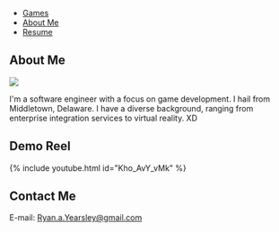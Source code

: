 <link rel="stylesheet" type="text/css" href="https://ryanyearsley.github.io/style.css">
<nav>
  <ul>
    <li><a href="https://ryanyearsley.github.io/Games.html">Games</a></li>
    <li><a href="#section2">About Me</a></li>
    <li><a href="https://ryanyearsley.github.io/Resume.html">Resume</a></li>
  </ul>
</nav>

## About Me

<div class="image-container">
<img class="profile-picture" src="docs/assets/images/Yearsley_ProfilePic_Cropped.png">
<p> I'm a software engineer with a focus on game development. I hail from Middletown, Delaware. I have a diverse background, ranging from enterprise integration services  to virtual reality. XD</p>

</div>

## Demo Reel

{% include youtube.html id="Kho_AvY_vMk" %}

## Contact Me

E-mail: Ryan.a.Yearsley@gmail.com
